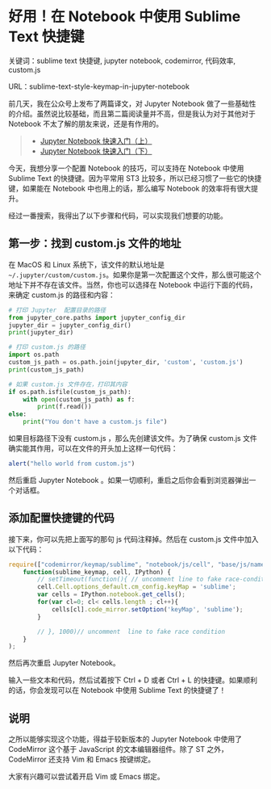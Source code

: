 # 好用！在 Notebook 中使用 Sublime Text 快捷键

关键词：sublime text 快捷键, jupyter notebook, codemirror, 代码效率, custom.js

URL：sublime-text-style-keymap-in-jupyter-notebook

前几天，我在公众号上发布了两篇译文，对 Jupyter Notebook 做了一些基础性的介绍。虽然说比较基础，而且第二篇阅读量并不高，但是我认为对于其他对于 Notebook 不太了解的朋友来说，还是有作用的。

> - [Jupyter Notebook 快速入门（上）](http://codingpy.com/article/getting-started-with-jupyter-notebook-part-1/)
> - [Jupyter Notebook 快速入门（下）](http://codingpy.com/article/getting-started-with-jupyter-notebook-part-2/)

今天，我想分享一个配置 Notebook 的技巧，可以支持在 Notebook 中使用 Sublime Text 的快捷键。因为平常用 ST3 比较多，所以已经习惯了一些它的快捷键，如果能在 Notebook 中也用上的话，那么编写 Notebook 的效率将有很大提升。

经过一番搜索，我得出了以下步骤和代码，可以实现我们想要的功能。

## 第一步：找到 custom.js 文件的地址

在 MacOS 和 Linux 系统下，该文件的默认地址是``~/.jupyter/custom/custom.js``。如果你是第一次配置这个文件，那么很可能这个地址下并不存在该文件。当然，你也可以选择在 Notebook 中运行下面的代码，来确定 custom.js 的路径和内容：

```python
# 打印 Jupyter  配置目录的路径
from jupyter_core.paths import jupyter_config_dir
jupyter_dir = jupyter_config_dir()
print(jupyter_dir)

# 打印 custom.js 的路径
import os.path
custom_js_path = os.path.join(jupyter_dir, 'custom', 'custom.js')
print(custom_js_path)

# 如果 custom.js 文件存在，打印其内容
if os.path.isfile(custom_js_path):
    with open(custom_js_path) as f:
        print(f.read())
else:
    print("You don't have a custom.js file")
```

如果目标路径下没有 custom.js ，那么先创建该文件。为了确保 custom.js 文件确实能其作用，可以在文件的开头加上这样一句代码：

```javascript
alert("hello world from custom.js")
```

然后重启 Jupyter Notebook 。如果一切顺利，重启之后你会看到浏览器弹出一个对话框。

## 添加配置快捷键的代码

接下来，你可以先把上面写的那句 js 代码注释掉。然后在 custom.js 文件中加入以下代码：

```javascript
require(["codemirror/keymap/sublime", "notebook/js/cell", "base/js/namespace"],
    function(sublime_keymap, cell, IPython) {
        // setTimeout(function(){ // uncomment line to fake race-condition
        cell.Cell.options_default.cm_config.keyMap = 'sublime';
        var cells = IPython.notebook.get_cells();
        for(var cl=0; cl< cells.length ; cl++){
            cells[cl].code_mirror.setOption('keyMap', 'sublime');
        }

        // }, 1000)// uncomment  line to fake race condition
    }
);
```

然后再次重启 Jupyter Notebook。

输入一些文本和代码，然后试着按下 Ctrl + D 或者 Ctrl + L 的快捷键。如果顺利的话，你会发现可以在 Notebook 中使用 Sublime Text 的快捷键了！

## 说明

之所以能够实现这个功能，得益于较新版本的 Jupyter Notebook 中使用了 CodeMirror 这个基于 JavaScript 的文本编辑器组件。除了 ST 之外，CodeMirror 还支持 Vim 和 Emacs 按键绑定。

大家有兴趣可以尝试着开启 Vim 或 Emacs 绑定。
